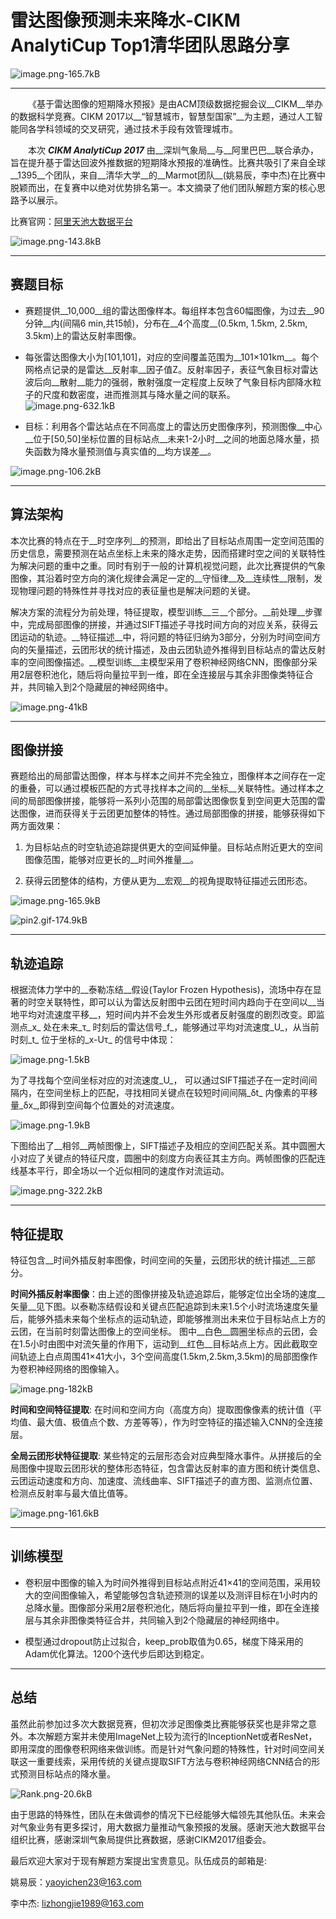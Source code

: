 # 雷达图像预测未来降水-CIKM AnalytiCup Top1清华团队思路分享

![image.png-165.7kB][1]

---------
    《基于雷达图像的短期降水预报》是由ACM顶级数据挖掘会议__CIKM__举办的数据科学竞赛。CIKM 2017以__“智慧城市，智慧型国家”__为主题，通过人工智能同各学科领域的交叉研究，通过技术手段有效管理城市。

    本次 ___CIKM AnalytiCup 2017___ 由__深圳气象局__与__阿里巴巴__联合承办，旨在提升基于雷达回波外推数据的短期降水预报的准确性。比赛共吸引了来自全球__1395__个团队，来自__清华大学__的__Marmot团队__(姚易辰，李中杰)在比赛中脱颖而出，在复赛中以绝对优势排名第一。本文摘录了他们团队解题方案的核心思路予以展示。

比赛官网：[阿里天池大数据平台](https://tianchi.aliyun.com/competition/introduction.htm?spm=5176.100066.0.0.773ef42f8FXDoN&raceId=231596)

![image.png-143.8kB][2]


---------

## 赛题目标

- 赛题提供__10,000__组的雷达图像样本。每组样本包含60幅图像，为过去__90分钟__内(间隔6 min,共15帧)，分布在__4个高度__(0.5km, 1.5km, 2.5km, 3.5km)上的雷达反射率图像。

- 每张雷达图像大小为[101,101]，对应的空间覆盖范围为__101×101km__。每个网格点记录的是雷达__反射率__因子值Z。反射率因子，表征气象目标对雷达波后向__散射__能力的强弱，散射强度一定程度上反映了气象目标内部降水粒子的尺度和数密度，进而推测其与降水量之间的联系。
![image.png-632.1kB][3]

- 目标：利用各个雷达站点在不同高度上的雷达历史图像序列，预测图像__中心__位于[50,50]坐标位置的目标站点__未来1-2小时__之间的地面总降水量，损失函数为降水量预测值与真实值的__均方误差__。

![image.png-106.2kB][4]

---------

## 算法架构
本次比赛的特点在于__时空序列__的预测，即给出了目标站点周围一定空间范围的历史信息，需要预测在站点坐标上未来的降水走势，因而搭建时空之间的关联特性为解决问题的重中之重。同时有别于一般的计算机视觉问题，此次比赛提供的气象图像，其沿着时空方向的演化规律会满足一定的__守恒律__及__连续性__限制，发现物理问题的特殊性并寻找对应的表征量也是解决问题的关键。

解决方案的流程分为前处理，特征提取，模型训练__三__个部分。__前处理__步骤中，完成局部图像的拼接，并通过SIFT描述子寻找时间方向的对应关系，获得云团运动的轨迹。__特征描述__中，将问题的特征归纳为3部分，分别为时间空间方向的矢量描述，云团形状的统计描述，及由云团轨迹外推得到目标站点的雷达反射率的空间图像描述。__模型训练__主模型采用了卷积神经网络CNN，图像部分采用2层卷积池化，随后将向量拉平到一维，即在全连接层与其余非图像类特征合并，共同输入到2个隐藏层的神经网络中。

![image.png-41kB][5]

---------

## 图像拼接

赛题给出的局部雷达图像，样本与样本之间并不完全独立，图像样本之间存在一定的重叠，可以通过模板匹配的方式寻找样本之间的__坐标__关联特性。通过样本之间的局部图像拼接，能够将一系列小范围的局部雷达图像恢复到空间更大范围的雷达图像，进而获得关于云团更加整体的特性。通过局部图像的拼接，能够获得如下两方面效果：

1. 为目标站点的时空轨迹追踪提供更大的空间延伸量。目标站点附近更大的空间图像范围，能够对应更长的__时间外推量__。

2. 获得云团整体的结构，方便从更为__宏观__的视角提取特征描述云团形态。

![image.png-165.9kB][6]

![pin2.gif-174.9kB][7]
 
---------

## 轨迹追踪
根据流体力学中的__泰勒冻结__假设(Taylor Frozen Hypothesis)，流场中存在显著的时空关联特性，即可以认为雷达反射图中云团在短时间内趋向于在空间以__当地平均对流速度平移__，短时间内并不会发生外形或者反射强度的剧烈改变。即监测点_x_ 处在未来_τ_ 时刻后的雷达信号_f_，能够通过平均对流速度_U_，从当前时刻_t_ 位于坐标的_x-Uτ_ 的信号中体现：

![image.png-1.5kB][8]

为了寻找每个空间坐标对应的对流速度_U_， 可以通过SIFT描述子在一定时间间隔内，在空间坐标上的匹配，寻找相同关键点在较短时间间隔_δt_ 内像素的平移量_δx_,即得到空间每个位置处的对流速度。

![image.png-1.9kB][9]

下图给出了__相邻__两帧图像上，SIFT描述子及相应的空间匹配关系。其中圆圈大小对应了关键点的特征尺度，圆圈中的刻度方向表征其主方向。两帧图像的匹配连线基本平行，即全场以一个近似相同的速度作对流运动。

![image.png-322.2kB][10]

---------

## 特征提取
特征包含__时间外插反射率图像，时间空间的矢量，云团形状的统计描述__三部分。

__时间外插反射率图像__：由上述的图像拼接及轨迹追踪后，能够定位出全场的速度__矢量__见下图。以泰勒冻结假设和关键点匹配追踪到未来1.5个小时流场速度矢量后，能够外插未来每个坐标点的运动轨迹，即能够推测出未来位于目标站点上方的云团，在当前时刻雷达图像上的空间坐标。 图中__白色__圆圈坐标点的云团，会在1.5小时由图中对流矢量的作用下，运动到__红色__目标站点上方。因此截取空间轨迹上白点周围41×41大小，3个空间高度(1.5km,2.5km,3.5km)的局部图像作为卷积神经网络的图像输入。

![image.png-182kB][11]

__时间和空间特征提取__: 在时间和空间方向（高度方向）提取图像像素的统计值（平均值、最大值、极值点个数、方差等等），作为时空特征的描述输入CNN的全连接层。

__全局云团形状特征提取__: 某些特定的云层形态会对应典型降水事件。从拼接后的全局图像中提取云团形状的整体形态特征，包含雷达反射率的直方图和统计类信息、云团运动速度和方向、加速度、流线曲率、SIFT描述子的直方图、监测点位置、检测点反射率与最大值比值等。

![image.png-161.6kB][12]

[12]: http://static.zybuluo.com/Jessy923/k84ihymh9riz3b4t3ec4f9xs/image.png

---------

## 训练模型
- 卷积层中图像的输入为时间外推得到目标站点附近41×41的空间范围，采用较大的空间图像输入，希望能够包含轨迹预测的误差以及测评目标在1小时内的总降水量。图像部分采用2层卷积池化，随后将向量拉平到一维，即在全连接层与其余非图像类特征合并，共同输入到2个隐藏层的神经网络中。

- 模型通过dropout防止过拟合，keep_prob取值为0.65，梯度下降采用的Adam优化算法。1200个迭代步后即达到稳定。

---------

## 总结
虽然此前参加过多次大数据竞赛，但初次涉足图像类比赛能够获奖也是非常之意外。本次解题方案并未使用ImageNet上较为流行的InceptionNet或者ResNet，即用深度的图像卷积网络来做训练。而是针对气象问题的特殊性，针对时间空间关联这一重要线索，采用传统的关键点提取SIFT方法与卷积神经网络CNN结合的形式预测目标站点的降水量。

![Rank.png-20.6kB][13]




由于思路的特殊性，团队在未做调参的情况下已经能够大幅领先其他队伍。未来会对气象业务有更多探讨，用大数据力量推动气象预报的发展。感谢天池大数据平台组织比赛，感谢深圳气象局提供比赛数据，感谢CIKM2017组委会。

最后欢迎大家对于现有解题方案提出宝贵意见。队伍成员的邮箱是:

姚易辰：yaoyichen23@163.com

李中杰: lizhongjie1989@163.com


[1]: http://static.zybuluo.com/Jessy923/yjrme4ex0yk17szix7f474uo/image.png
[2]: http://static.zybuluo.com/Jessy923/3bx4m8agc2lkgjikjkeqice6/image.png
[3]: http://static.zybuluo.com/Jessy923/g5z39b2lv88avj6r577272z5/image.png
[4]: http://static.zybuluo.com/Jessy923/ad2ays0gtnd9kf5fxd5kqh97/image.png
[5]: http://static.zybuluo.com/Jessy923/7c2waipyaxp3sg0s38yp1pgh/image.png
[6]: http://static.zybuluo.com/Jessy923/3feon792j8zjwrkhu1dxnrep/image.png
[7]: http://static.zybuluo.com/Jessy923/zibvk7ft3werbpxtxmoce8ka/pin2.gif
[8]: http://static.zybuluo.com/Jessy923/3o2949c5zhgedqk2qtopyhqd/image.png
[9]: http://static.zybuluo.com/Jessy923/xc5f2t0ktkz1baz4zu8otpc4/image.png
[10]: http://static.zybuluo.com/Jessy923/mwxwbewrprskzgkpifpwz789/image.png
[11]: http://static.zybuluo.com/Jessy923/4rgo9ru9b2hwgm6yqk72f277/image.png
[13]: http://static.zybuluo.com/Jessy923/1dqg9w65jqec1zy1sauxf3oz/Rank.png
